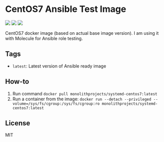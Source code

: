 # CentOS7 Ansible Test Image

<img src="https://img.shields.io/docker/automated/monolitpprojects/systemd-centos7?logo=docker&logoColor=white"/> <img src="https://img.shields.io/docker/pulls/monolithprojects/systemd-centos7?logo=docker&logoColor=white"/>
<a href="https://github.com/MonolithProjects/docker-systemd-centos7/actions"><img src="https://github.com/MonolithProjects/docker-systemd-centos7/workflows/Build%20and%20Push/badge.svg?branch=master"/></a>

CentOS7 docker image (based on actual base image version). I am using it with Molecule for Ansible role testing.

## Tags

  - `latest`: Latest version of Ansible ready image


## How-to

  1. Run command `docker pull monolithprojects/systemd-centos7:latest`  
  2. Run a container from the image: `docker run --detach --privileged --volume=/sys/fs/cgroup:/sys/fs/cgroup:ro monolithprojects/systemd-centos7:latest`  

## License

MIT
